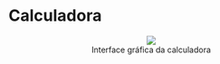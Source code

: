 # Calculadora

<div align="center">
  <img src="https://user-images.githubusercontent.com/38301852/209890165-5a788d9b-384d-484e-8123-c42806c49b15.png"/>
  <br><span style-font = "font-size: xx-small"> Interface gráfica da calculadora</span>
</div>
